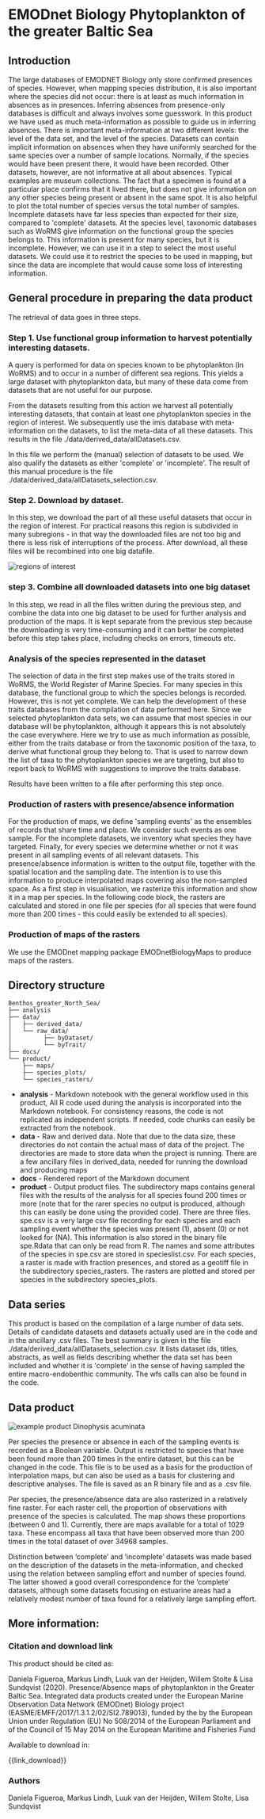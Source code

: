 # EMODnet Biology Phytoplankton of the greater Baltic Sea

## Introduction
The large databases of EMODNET Biology only store confirmed presences of species. However, when mapping species distribution, it is also important where the species did not occur: there is at least as much information in absences as in presences. Inferring absences from presence-only databases is difficult and always involves some guesswork. In this product we have used as much meta-information as possible to guide us in inferring absences. There is important meta-information at two different levels: the level of the data set, and the level of the species. Datasets can contain implicit information on absences when they have uniformly searched for the same species over a number of sample locations. Normally, if the species would have been present there, it would have been recorded. Other datasets, however, are not informative at all about absences. Typical examples are museum collections. The fact that a specimen is found at a particular place confirms that it lived there, but does not give information on any other species being present or absent in the same spot. It is also helpful to plot the total number of species versus the total number of samples. Incomplete datasets have far less species than expected for their size, compared to 'complete' datasets. At the species level, taxonomic databases such as WoRMS give information on the functional group the species belongs to. This information is present for many species, but it is incomplete. However, we can use it in a step to select the most useful datasets. We could use it to restrict the species to be used in mapping, but since the data are incomplete that would cause some loss of interesting information.

## General procedure in preparing the data product
The retrieval of data goes in three steps. 

### Step 1. Use functional group information to harvest potentially interesting datasets. 
A query is performed for data on species known to be phytoplankton (in WoRMS) and to occur in a number of different sea regions. This yields a large dataset with phytoplankton data, but many of these data come from datasets that are not useful for our purpose.

From the datasets resulting from this action we harvest all potentially interesting datasets, that contain at least one phytoplankton species in the region of interest. We subsequently use the imis database with meta-information on the datasets, to list the meta-data of all these datasets. This results in the file ./data/derived_data/allDatasets.csv.

In this file we perform the (manual) selection of datasets to be used. We also qualify the datasets as either 'complete' or 'incomplete'. The result of this manual procedure is the file ./data/derived_data/allDatasets_selection.csv.

### Step 2. Download by dataset.
In this step, we download the part of all these useful datasets that occur in the region of interest. For practical reasons this region is subdivided in many subregions - in that way the downloaded files are not too big and there is less risk of interruptions of the process. After download, all these files will be recombined into one big datafile. 

![regions of interest](https://github.com/EMODnet/EMODnet-Biology-Phytoplankton-Greater-BalticSea/blob/master/regionsOfInterest.png)

### step 3. Combine all downloaded datasets into one big dataset
In this step, we read in all the files written during the previous step, and combine the data into one big dataset to be used for further analysis and production of the maps. It is kept separate from the previous step because the downloading is very time-consuming and it can better be completed before this step takes place, including checks on errors, timeouts etc.

### Analysis of the species represented in the dataset
The selection of data in the first step makes use of the traits stored in WoRMS, the World Register of Marine Species. For many species in this database, the functional group to which the species belongs is recorded. However, this is not yet complete. We can help the development of these traits databases from the compilation of data performed here. Since we selected phytoplankton data sets, we can assume that most species in our database will be phytoplankton, although it appears this is not absolutely the case everywhere. Here we try to use as much information as possible, either from the traits database or from the taxonomic position of the taxa, to derive what functional group they belong to. That is used to narrow down the list of taxa to the phytoplankton species we are targeting, but also to report back to WoRMS with suggestions to improve the traits database.
 
Results have been written to a file after performing this step once.

### Production of rasters with presence/absence information
For the production of maps, we define 'sampling events' as the ensembles of records that share time and place. We consider such events as one sample. For the incomplete datasets, we inventory what species they have targeted. Finally, for every species we determine whether or not it was present in all sampling events of all relevant datasets. This presence/absence information is written to the output file, together with the spatial location and the sampling date. The intention is to use this information to produce interpolated maps covering also the non-sampled space. As a first step in visualisation, we rasterize this information and show it in a map per species. In the following code block, the rasters are calculated and stored in one file per species (for all species that were found more than 200 times - this could easily be extended to all species).

### Production of maps of the rasters
We use the EMODnet mapping package EMODnetBiologyMaps to produce maps of the rasters.

## Directory structure
```
Benthos_greater_North_Sea/
├── analysis
├── data/
│   ├── derived_data/
│   └── raw_data/
│         ├── byDataset/
│         └── byTrait/
├── docs/
└── product/
    ├── maps/ 
    ├── species_plots/ 
    └── species_rasters/

```
* **analysis** - Markdown notebook with the general workflow used in this product, All R code used during the analysis is incorporated into the Markdown notebook. For consistency reasons, the code is not replicated as independent scripts. If needed, code chunks can easily be extracted from the notebook.
* **data** - Raw and derived data. Note that due to the data size, these directories do not contain the actual mass of data of the project. The directories are made to store data when the project is running. There are a few ancillary files in derived_data, needed for running the download and producing maps
* **docs** - Rendered report of the Markdown document
* **product** - Output product files. The subdirectory maps contains general files with the results of the analysis for all species found 200 times or more (note that for the rarer species no output is produced, although this can easily be done using the provided code). There are three files. spe.csv is a very large csv file recording for each species and each sampling event whether the species was present (1), absent (0) or not looked for (NA). This information is also stored in the binary file spe.Rdata that can only be read from R. The names and some attributes of the species in spe.csv are stored in specieslist.csv. For each species, a raster is made with fraction presences, and stored as a geotiff file in the subdirectory species_rasters. The rasters are plotted and stored per species in the subdirectory species_plots.

## Data series
This product is based on the compilation of a large number of data sets. Details of candidate datasets and datasets actually used are in the code and in the ancillary .csv files. The best summary is given in the file ./data/derived_data/allDatasets_selection.csv. It lists dataset ids, titles, abstracts, as well as fields describing whether the data set has been included and whether it is 'complete' in the sense of having sampled the entire macro-endobenthic community.
The wfs calls can also be found in the code.

## Data product
![example product Dinophysis acuminata](https://github.com/EMODnet/EMODnet-Biology-Phytoplankton-Greater-BalticSea/blob/master/0007_109603_Dinophysis-acuminata.png)

Per species the presence or absence in each of the sampling events is recorded as a Boolean variable. Output is restricted to species that have been found more than 200 times in the entire dataset, but this can be changed in the code. This file is to be used as a basis for the production of interpolation maps, but can also be used as a basis for clustering and descriptive analyses. The file is saved as an R binary file and as a .csv file.

Per species, the presence/absence data are also rasterized in a relatively fine raster. For each raster cell, the proportion of observations with presence of the species is calculated. The map shows these proportions (between 0 and 1). 
Currently, there are maps available for a total of 1029 taxa. These encompass all taxa that have been observed more than 200 times in the total dataset of over 34968 samples. 

Distinction between ‘complete’ and ‘incomplete’ datasets was made based on the description of the datasets in the meta-information, and checked using the relation between sampling effort and number of species found. The latter showed a good overall correspondence for the ‘complete’ datasets, although some datasets focusing on estuarine areas had a relatively modest number of taxa found for a relatively large sampling effort.

## More information:
### Citation and download link
This product should be cited as:

Daniela Figueroa, Markus Lindh, Luuk van der Heijden, Willem Stolte & Lisa Sundqvist (2020). Presence/Absence maps of phytoplankton in the Greater Baltic Sea. Integrated data products created under the European Marine Observation Data Network (EMODnet) Biology project (EASME/EMFF/2017/1.3.1.2/02/SI2.789013), funded by the by the European Union under Regulation (EU) No 508/2014 of the European Parliament and of the Council of 15 May 2014 on the European Maritime and Fisheries Fund

Available to download in:

{{link_download}}

### Authors
Daniela Figueroa, Markus Lindh, Luuk van der Heijden, Willem Stolte, Lisa Sundqvist

